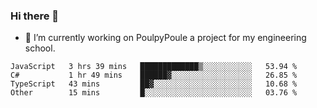 ### Hi there 👋
- 🔭 I’m currently working on PoulpyPoule a project for my engineering school.


<!--START_SECTION:waka-->

```text
JavaScript   3 hrs 39 mins   █████████████▒░░░░░░░░░░░   53.94 %
C#           1 hr 49 mins    ██████▓░░░░░░░░░░░░░░░░░░   26.85 %
TypeScript   43 mins         ██▓░░░░░░░░░░░░░░░░░░░░░░   10.68 %
Other        15 mins         █░░░░░░░░░░░░░░░░░░░░░░░░   03.76 %
```

<!--END_SECTION:waka-->

<!--
**killian-mannarelli/killian-mannarelli** is a ✨ _special_ ✨ repository because its `README.md` (this file) appears on your GitHub profile.

Here are some ideas to get you started:

- 🔭 I’m currently working on ...
- 🌱 I’m currently learning ...
- 👯 I’m looking to collaborate on ...
- 🤔 I’m looking for help with ...
- 💬 Ask me about ...
- 📫 How to reach me: ...
- 😄 Pronouns: ...
- ⚡ Fun fact: ...
-->

